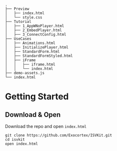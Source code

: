 ```
.
├── Preview
│   ├── index.html
│   └── style.css
├── Tutorial
│   ├── 1_AppWNoPlayer.html
│   ├── 2_EmbedPlayer.html
│   ├── 3_ConnectConfig.html
├── UseCases
│   ├── Animations.html
│   ├── InitializePlayer.html
│   ├── StandardForm.html
│   ├── StandardFormStyled.html
│   ├── iFrame
│   │   ├── iframe.html
│   │   └── index.html
├── demo-assets.js
└── index.html
```

# Getting Started

## Download & Open

Download the repo and open `index.html`

```
git clone https://github.com/Exocortex/ISVKit.git
cd isvkit
open index.html
```
